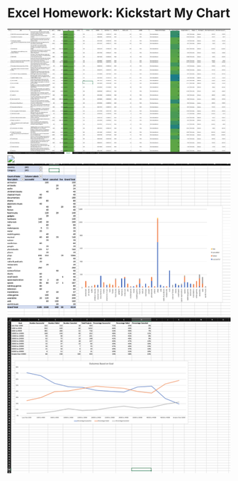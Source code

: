# Excel Homework: Kickstart My Chart

![](Graphs/Screen%20Shot%202020-02-26%20at%206.27.56%20PM.png)
![](Graphs/Screen%20Shot%202020-02-26%20at%206.32.37%20PM.pn)
![](Graphs/Screen%20Shot%202020-02-26%20at%206.28.56%20PM.png)
![](Graphs/Screen%20Shot%202020-02-26%20at%206.29.36%20PM.png)
